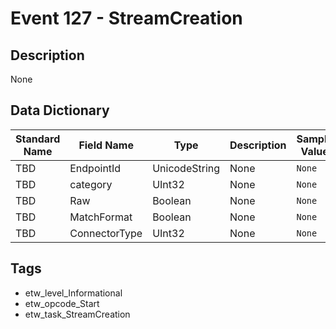 # Event 127 - StreamCreation

## Description
None

## Data Dictionary
|Standard Name|Field Name|Type|Description|Sample Value|
|---|---|---|---|---|
|TBD|EndpointId|UnicodeString|None|`None`|
|TBD|category|UInt32|None|`None`|
|TBD|Raw|Boolean|None|`None`|
|TBD|MatchFormat|Boolean|None|`None`|
|TBD|ConnectorType|UInt32|None|`None`|

## Tags
* etw_level_Informational
* etw_opcode_Start
* etw_task_StreamCreation